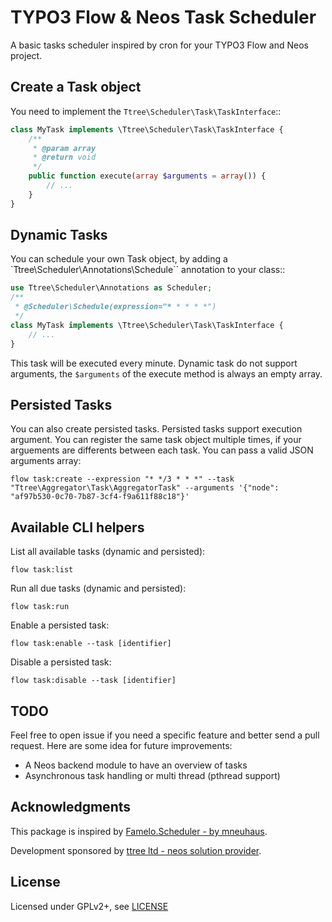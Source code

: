 TYPO3 Flow & Neos Task Scheduler
================================

A basic tasks scheduler inspired by cron for your TYPO3 Flow and Neos project.

Create a Task object
--------------------

You need to implement the ``Ttree\Scheduler\Task\TaskInterface``::

```php
class MyTask implements \Ttree\Scheduler\Task\TaskInterface {
	/**
	 * @param array
	 * @return void
	 */
	public function execute(array $arguments = array()) {
		// ...
	}
}
```

Dynamic Tasks
-------------

You can schedule your own Task object, by adding a `Ttree\Scheduler\Annotations\Schedule`` annotation to your class::

```php
use Ttree\Scheduler\Annotations as Scheduler;
/**
 * @Scheduler\Schedule(expression="* * * * *")
 */
class MyTask implements \Ttree\Scheduler\Task\TaskInterface {
	// ...
}
```

This task will be executed every minute. Dynamic task do not support arguments, the ``$arguments`` of the execute method
is always an empty array.


Persisted Tasks
---------------

You can also create persisted tasks. Persisted tasks support execution argument. You can register the same task object
multiple times, if your arguements are differents between each task. You can pass a valid JSON arguments array:

    flow task:create --expression "* */3 * * *" --task "Ttree\Aggregator\Task\AggregatorTask" --arguments '{"node": "af97b530-0c70-7b87-3cf4-f9a611f88c18"}'
    
Available CLI helpers
---------------------

List all available tasks (dynamic and persisted):

    flow task:list
    
Run all due tasks (dynamic and persisted):

	flow task:run
	
Enable a persisted task:

	flow task:enable --task [identifier]

Disable a persisted task:

	flow task:disable --task [identifier]
	
TODO
----

Feel free to open issue if you need a specific feature and better send a pull request. Here are some idea for future 
improvements:

* A Neos backend module to have an overview of tasks
* Asynchronous task handling or multi thread (pthread support)
	
Acknowledgments
---------------

This package is inspired by [Famelo.Scheduler - by mneuhaus](https://github.com/mneuhaus/Famelo.Scheduler/).

Development sponsored by [ttree ltd - neos solution provider](http://ttree.ch).

License
-------

Licensed under GPLv2+, see [LICENSE](LICENSE)